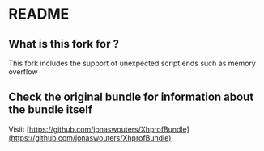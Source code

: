 README
======

What is this fork for ?
-----------------------

This fork includes the support of unexpected script ends such as memory overflow 

Check the original bundle for information about the bundle itself
-----------------------------------------------------------------

Visiit [https://github.com/jonaswouters/XhprofBundle](https://github.com/jonaswouters/XhprofBundle)